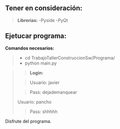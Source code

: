 Tener en consideración:
---
>**Librerias:**
 >-Pyside
 >-PyQt

Ejetucar programa:
-----
**Comandos necesarios:**
>- cd TrabajoTallerConstruccionSw/Programa/
>- python main.py

>>**Login:**
>
>>  Usuario: javier
>
>> Pass: dejademanquear
>>
>Usuario: pancho
>
>>Pass: shhhhh

Disfrute del programa.
